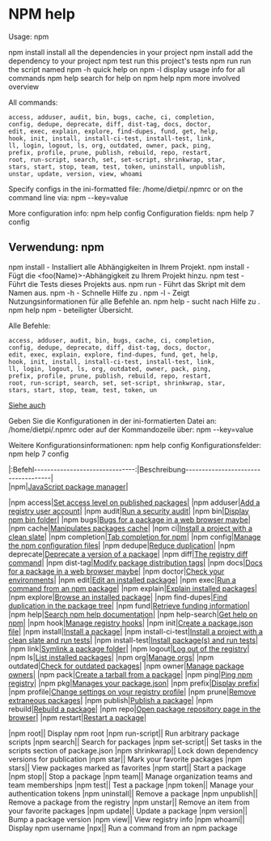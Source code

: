 # NPM help

Usage: npm <command>

npm install        install all the dependencies in your project
npm install <foo>  add the <foo> dependency to your project
npm test           run this project's tests
npm run <foo>      run the script named <foo>
npm <command> -h   quick help on <command>
npm -l             display usage info for all commands
npm help <term>    search for help on <term>
npm help npm       more involved overview

All commands:

    access, adduser, audit, bin, bugs, cache, ci, completion,
    config, dedupe, deprecate, diff, dist-tag, docs, doctor,
    edit, exec, explain, explore, find-dupes, fund, get, help,
    hook, init, install, install-ci-test, install-test, link,
    ll, login, logout, ls, org, outdated, owner, pack, ping,
    prefix, profile, prune, publish, rebuild, repo, restart,
    root, run-script, search, set, set-script, shrinkwrap, star,
    stars, start, stop, team, test, token, uninstall, unpublish,
    unstar, update, version, view, whoami

Specify configs in the ini-formatted file:
    /home/dietpi/.npmrc
or on the command line via: npm <command> --key=value

More configuration info: npm help config
Configuration fields: npm help 7 config




## Verwendung: npm <Befehl> 

npm install - Installiert alle Abhängigkeiten in Ihrem Projekt. 
npm install <foo> - Fügt die <foo(Name)>-Abhängigkeit zu Ihrem Projekt hinzu. 
npm test - Führt die Tests dieses Projekts aus. 
npm run <foo> - Führt das Skript mit dem Namen <foo> aus. 
npm <Befehl> -h - Schnelle Hilfe zu <Befehl>. 
npm -l - Zeigt Nutzungsinformationen für alle Befehle an. 
npm help <Begriff> - sucht nach Hilfe zu <Begriff>. 
npm help npm - beteiligter Übersicht. 

Alle Befehle:

    access, adduser, audit, bin, bugs, cache, ci, completion,
    config, dedupe, deprecate, diff, dist-tag, docs, doctor,
    edit, exec, explain, explore, find-dupes, fund, get, help,
    hook, init, install, install-ci-test, install-test, link,
    ll, login, logout, ls, org, outdated, owner, pack, ping,
    prefix, profile, prune, publish, rebuild, repo, restart,
    root, run-script, search, set, set-script, shrinkwrap, star,
    stars, start, stop, team, test, token, un

[Siehe auch](https://docs.npmjs.com/cli/v7/commands)


Geben Sie die Konfigurationen in der ini-formatierten Datei an:
    /home/dietpi/.npmrc
oder auf der Kommandozeile über: npm <command> --key=value

Weitere Konfigurationsinformationen: npm help config
Konfigurationsfelder: npm help 7 config


|:Befehl-------------------------------:|Beschreibung------------------------------------|  
|npm|[JavaScript package manager](https://docs.npmjs.com/cli/v7/commands/npm)|  

|npm access|[Set access level on published packages](https://docs.npmjs.com/cli/v7/commands/npm-access)|
|npm adduser|[Add a registry user account](https://docs.npmjs.com/cli/v7/commands/npm-adduser)|
|npm audit|[Run a security audit](https://docs.npmjs.com/cli/v7/commands/npm-audit)|
|npm bin|[Display npm bin folder](https://docs.npmjs.com/cli/v7/commands/npm-bin)|
|npm bugs|[Bugs for a package in a web browser maybe](https://docs.npmjs.com/cli/v7/commands/npm-bugs)|
|npm cache|[Manipulates packages cache](https://docs.npmjs.com/cli/v7/commands/npm-cache)|
|npm ci|[Install a project with a clean slate](https://docs.npmjs.com/cli/v7/commands/npm-ci)|
|npm completion|[Tab completion for npm](https://docs.npmjs.com/cli/v7/commands/npm-completion)|
|npm config|[Manage the npm configuration files](https://docs.npmjs.com/cli/v7/commands/npm-config)|
|npm dedupe|[Reduce duplication](https://docs.npmjs.com/cli/v7/commands/npm-dedupe)|
|npm deprecate|[Deprecate a version of a package](https://docs.npmjs.com/cli/v7/commands/npm-deprecate)|
|npm diff|[The registry diff command](https://docs.npmjs.com/cli/v7/commands/npm-diff)|
|npm dist-tag|[Modify package distribution tags](https://docs.npmjs.com/cli/v7/commands/npm-dist-tag)|
|npm docs|[Docs for a package in a web browser maybe](https://docs.npmjs.com/cli/v7/commands/npm-docs)|
|npm doctor|[Check your environments](https://docs.npmjs.com/cli/v7/commands/npm-doctor)|
|npm edit|[Edit an installed package](https://docs.npmjs.com/cli/v7/commands/npm-edit)|
|npm exec|[Run a command from an npm package](https://docs.npmjs.com/cli/v7/commands/npm-exec)|
|npm explain|[Explain installed packages](https://docs.npmjs.com/cli/v7/commands/npm-explain)|
|npm explore|[Browse an installed package](https://docs.npmjs.com/cli/v7/commands/npm-explore)|
|npm find-dupes|[Find duplication in the package tree](https://docs.npmjs.com/cli/v7/commands/npm-find-dupes)|
|npm fund|[Retrieve funding information](https://docs.npmjs.com/cli/v7/commands/npm-fund)|
|npm help|[Search npm help documentation](https://docs.npmjs.com/cli/v7/commands/npm-help)|
|npm help-search|[Get help on npm](https://docs.npmjs.com/cli/v7/commands/npm-help-search)|
|npm hook|[Manage registry hooks](https://docs.npmjs.com/cli/v7/commands/npm-hook)|
|npm init|[Create a package.json file](https://docs.npmjs.com/cli/v7/commands/npm-init)|
|npm install|[Install a package](https://docs.npmjs.com/cli/v7/commands/npm-install)|
|npm install-ci-test|[Install a project with a clean slate and run tests](https://docs.npmjs.com/cli/v7/commands/npm-install-ci-test)|
|npm install-test|[Install package(s) and run tests](https://docs.npmjs.com/cli/v7/commands/npm-install-test)|
|npm link|[Symlink a package folder](https://docs.npmjs.com/cli/v7/commands/npm-link)|
|npm logout|[Log out of the registry](https://docs.npmjs.com/cli/v7/commands/npm-logout)|
|npm ls|[List installed packages](https://docs.npmjs.com/cli/v7/commands/npm-ls)|
|npm org|[Manage orgs](https://docs.npmjs.com/cli/v7/commands/npm-org)|
|npm outdated|[Check for outdated packages](https://docs.npmjs.com/cli/v7/commands/npm-outdated)|
|npm owner|[Manage package owners](https://docs.npmjs.com/cli/v7/commands/npm-owner)|
|npm pack|[Create a tarball from a package](https://docs.npmjs.com/cli/v7/commands/npm-pack)|
|npm ping|[Ping npm registry](https://docs.npmjs.com/cli/v7/commands/npm-ping)|
|npm pkg|[Manages your package.json](https://docs.npmjs.com/cli/v7/commands/npm-pkg)|
|npm prefix|[Display prefix](https://docs.npmjs.com/cli/v7/commands/npm-prefix)|
|npm profile|[Change settings on your registry profile](https://docs.npmjs.com/cli/v7/commands/npm-profile)|
|npm prune|[Remove extraneous packages](https://docs.npmjs.com/cli/v7/commands/npm-prune)|
|npm publish|[Publish a package](https://docs.npmjs.com/cli/v7/commands/npm-publish)|
|npm rebuild|[Rebuild a package](https://docs.npmjs.com/cli/v7/commands/npm-rebuild)|
|npm repo|[Open package repository page in the browser](https://docs.npmjs.com/cli/v7/commands/npm-repo)|
|npm restart|[Restart a package](https://docs.npmjs.com/cli/v7/commands/npm-restart)|

|npm root|[]()|
Display npm root
|npm run-script|[]()|
Run arbitrary package scripts
|npm search|[]()|
Search for packages
|npm set-script|[]()|
Set tasks in the scripts section of package.json
|npm shrinkwrap|[]()|
Lock down dependency versions for publication
|npm star|[]()|
Mark your favorite packages
|npm stars|[]()|
View packages marked as favorites
|npm start|[]()|
Start a package
|npm stop|[]()|
Stop a package
|npm team|[]()|
Manage organization teams and team memberships
|npm test|[]()|
Test a package
|npm token|[]()|
Manage your authentication tokens
|npm uninstall|[]()|
Remove a package
|npm unpublish|[]()|
Remove a package from the registry
|npm unstar|[]()|
Remove an item from your favorite packages
|npm update|[]()|
Update a package
|npm version|[]()|
Bump a package version
|npm view|[]()|
View registry info
|npm whoami|[]()|
Display npm username
|npx|[]()|
Run a command from an npm package




